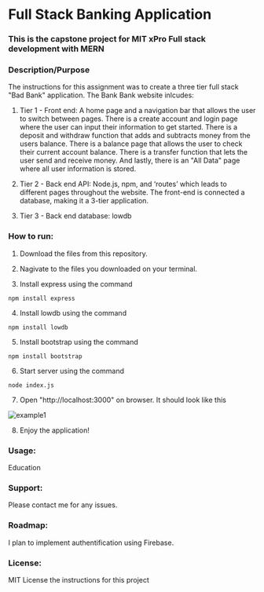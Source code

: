 # Full Stack Banking Application
### This is the capstone project for MIT xPro Full stack development with MERN

### Description/Purpose
The instructions for this assignment was to create a three tier full stack "Bad Bank" application. The Bank Bank website inlcudes:

1. Tier 1 - Front end: A home page and a navigation bar that allows the user to switch between pages. There is a create account and login page where the user can input their information to get started. There is a deposit and withdraw function that adds and subtracts money from the users balance. There is a balance page that allows the user to check their current account balance. There is a transfer function that lets the user send and receive money. And lastly, there is an "All Data" page where all user information is stored. 

2. Tier 2 - Back end API: Node.js, npm, and ‘routes’ which leads to different pages throughout the website. The front-end is connected a database, making it a 3-tier application. 

3. Tier 3 - Back end database: lowdb

### How to run: 
1. Download the files from this repository.
2. Nagivate to the files you downloaded on your terminal.

3. Install express using the command
```
npm install express
```

4. Install lowdb using the command
```
npm install lowdb
```

5. Install bootstrap using the command
```
npm install bootstrap
```

6. Start server using the command
```
node index.js
```
7. Open "http://localhost:3000" on browser. It should look like this


![example1](https://user-images.githubusercontent.com/97935337/197681963-43b60b42-a904-4607-9f9a-4ccce816af8b.png)


8. Enjoy the application!


### Usage: 
Education

### Support:
Please contact me for any issues.

### Roadmap:
I plan to implement authentification using Firebase.

### License:
MIT License the instructions for this project
